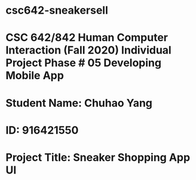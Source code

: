 # csc642-sneakersell

# CSC 642/842 Human Computer Interaction (Fall 2020) Individual Project Phase # 05 Developing Mobile App
# Student Name: Chuhao Yang
# ID: 916421550
# Project Title: Sneaker Shopping App UI
